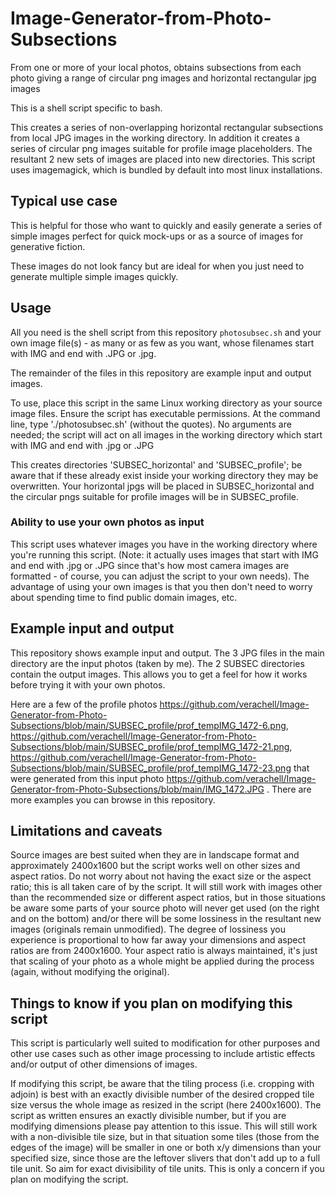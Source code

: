 # Image-Generator-from-Photo-Subsections
From one or more of your local photos, obtains subsections from each photo giving a range of circular png images and horizontal rectangular jpg images

This is a shell script specific to bash. 

This creates a series of non-overlapping horizontal rectangular subsections from local JPG images in the working directory. In addition it creates a series of circular png images suitable for profile image placeholders. The resultant 2 new sets of images are placed into new directories. This script uses imagemagick, which is bundled by default into most linux installations.

## Typical use case
This is helpful for those who want to quickly and easily generate a series of simple images perfect for quick mock-ups or as a source of images for generative fiction. 

These images do not look fancy but are ideal for when you just need to generate multiple simple images quickly.
## Usage
All you need is the shell script from this repository ```photosubsec.sh``` and your own image file(s) - as many or as few as you want, whose filenames start with IMG and end with .JPG or .jpg. 

The remainder of the files in this repository are example input and output images.

To use, place this script in the same Linux working directory as your source image files. Ensure the script has executable permissions. At the command line, type './photosubsec.sh' (without the quotes). No arguments are needed; the script will act on all images in the working directory which start with IMG and end with .jpg or .JPG

This creates directories 'SUBSEC_horizontal' and 'SUBSEC_profile'; be aware that if these  already exist inside your working directory they may be overwritten. Your horizontal jpgs will be placed in SUBSEC_horizontal and the circular pngs suitable for profile images will be in SUBSEC_profile.

### Ability to use your own photos as input
This script uses whatever images you have in the working directory where you're running this script. (Note: it actually uses images that start with IMG and end with .jpg or .JPG since that's how most camera images are formatted - of course, you can adjust the script to your own needs). The advantage of using your own images is that you then don't need to worry about spending time to find public domain images, etc.

## Example input and output
This repository shows example input and output. The 3 JPG files in the main directory are the input photos (taken by me). The 2 SUBSEC directories contain the output images. This allows you to get a feel for how it works before trying it with your own photos.

Here are a few of the profile photos https://github.com/verachell/Image-Generator-from-Photo-Subsections/blob/main/SUBSEC_profile/prof_tempIMG_1472-6.png, https://github.com/verachell/Image-Generator-from-Photo-Subsections/blob/main/SUBSEC_profile/prof_tempIMG_1472-21.png, https://github.com/verachell/Image-Generator-from-Photo-Subsections/blob/main/SUBSEC_profile/prof_tempIMG_1472-23.png that were generated from this input photo https://github.com/verachell/Image-Generator-from-Photo-Subsections/blob/main/IMG_1472.JPG . There are more examples you can browse in this repository.

## Limitations and caveats 
Source images are best suited when they are in landscape format and approximately 2400x1600 but the script works well on other sizes and aspect ratios. Do not worry about not having the exact size or the aspect ratio; this is all taken care of by the script. It will still work with images other than the recommended size or different aspect ratios, but in those situations be aware some parts of your source photo will never get used (on the right and on the bottom) and/or there will be some lossiness in the resultant new images (originals remain unmodified). The degree of lossiness you experience is proportional to how far away your dimensions and aspect ratios are from 2400x1600. Your aspect ratio is always maintained, it's just that scaling of your photo as a whole might be applied during the process (again, without modifying the original).

## Things to know if you plan on modifying this script
This script is particularly well suited to modification for other purposes and other use cases such as other image processing to include artistic effects and/or output of other dimensions of images. 

If modifying this script, be aware that the tiling process (i.e. cropping with adjoin) is best with an exactly divisible number of the desired cropped tile size versus the whole image as resized in the script (here 2400x1600). The script as written ensures an exactly divisible number, but if you are modifying dimensions please pay attention to this issue. This will still work with a non-divisible tile size, but in that situation some tiles (those from the edges of the image) will be smaller in one or both x/y dimensions than your specified size, since those are the leftover slivers that don't add up to a full tile unit. So aim for exact divisibility of tile units. This is only a concern if you plan on modifying the script.
